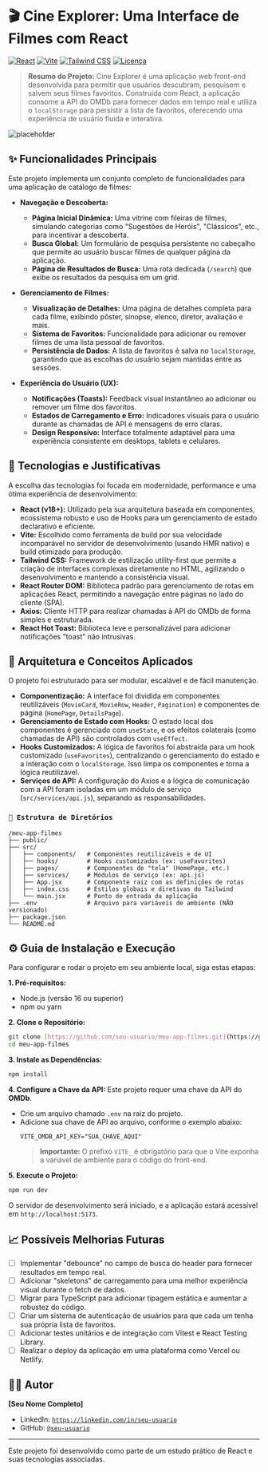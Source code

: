 # 🎬 Cine Explorer: Uma Interface de Filmes com React

[![React](https://img.shields.io/badge/React-18.2.0-61DAFB?style=for-the-badge&logo=react&logoColor=black)](https://reactjs.org/)
[![Vite](https://img.shields.io/badge/Vite-5.2.0-646CFF?style=for-the-badge&logo=vite&logoColor=white)](https://vitejs.dev/)
[![Tailwind CSS](https://img.shields.io/badge/Tailwind_CSS-3.4.3-38B2AC?style=for-the-badge&logo=tailwind-css&logoColor=white)](https://tailwindcss.com/)
[![Licença](https://img.shields.io/badge/Licença-MIT-yellow.svg?style=for-the-badge)](https://opensource.org/licenses/MIT)

> **Resumo do Projeto:**
> Cine Explorer é uma aplicação web front-end desenvolvida para permitir que usuários descubram, pesquisem e salvem seus filmes favoritos. Construída com React, a aplicação consome a API do OMDb para fornecer dados em tempo real e utiliza o `localStorage` para persistir a lista de favoritos, oferecendo uma experiência de usuário fluida e interativa.

![placeholder](https://via.placeholder.com/800x450.png?text=Screenshot+da+Página+Inicial+do+Cine+Explorer)

## ✨ Funcionalidades Principais

Este projeto implementa um conjunto completo de funcionalidades para uma aplicação de catálogo de filmes:

* **Navegação e Descoberta:**
    * **Página Inicial Dinâmica:** Uma vitrine com fileiras de filmes, simulando categorias como "Sugestões de Heróis", "Clássicos", etc., para incentivar a descoberta.
    * **Busca Global:** Um formulário de pesquisa persistente no cabeçalho que permite ao usuário buscar filmes de qualquer página da aplicação.
    * **Página de Resultados de Busca:** Uma rota dedicada (`/search`) que exibe os resultados da pesquisa em um grid.

* **Gerenciamento de Filmes:**
    * **Visualização de Detalhes:** Uma página de detalhes completa para cada filme, exibindo pôster, sinopse, elenco, diretor, avaliação e mais.
    * **Sistema de Favoritos:** Funcionalidade para adicionar ou remover filmes de uma lista pessoal de favoritos.
    * **Persistência de Dados:** A lista de favoritos é salva no `localStorage`, garantindo que as escolhas do usuário sejam mantidas entre as sessões.

* **Experiência do Usuário (UX):**
    * **Notificações (Toasts):** Feedback visual instantâneo ao adicionar ou remover um filme dos favoritos.
    * **Estados de Carregamento e Erro:** Indicadores visuais para o usuário durante as chamadas de API e mensagens de erro claras.
    * **Design Responsivo:** Interface totalmente adaptável para uma experiência consistente em desktops, tablets e celulares.

## 🚀 Tecnologias e Justificativas

A escolha das tecnologias foi focada em modernidade, performance e uma ótima experiência de desenvolvimento:

* **React (v18+):** Utilizado pela sua arquitetura baseada em componentes, ecossistema robusto e uso de Hooks para um gerenciamento de estado declarativo e eficiente.
* **Vite:** Escolhido como ferramenta de build por sua velocidade incomparável no servidor de desenvolvimento (usando HMR nativo) e build otimizado para produção.
* **Tailwind CSS:** Framework de estilização utility-first que permite a criação de interfaces complexas diretamente no HTML, agilizando o desenvolvimento e mantendo a consistência visual.
* **React Router DOM:** Biblioteca padrão para gerenciamento de rotas em aplicações React, permitindo a navegação entre páginas no lado do cliente (SPA).
* **Axios:** Cliente HTTP para realizar chamadas à API do OMDb de forma simples e estruturada.
* **React Hot Toast:** Biblioteca leve e personalizável para adicionar notificações "toast" não intrusivas.

## 🧠 Arquitetura e Conceitos Aplicados

O projeto foi estruturado para ser modular, escalável e de fácil manutenção.

* **Componentização:** A interface foi dividida em componentes reutilizáveis (`MovieCard`, `MovieRow`, `Header`, `Pagination`) e componentes de página (`HomePage`, `DetailsPage`).
* **Gerenciamento de Estado com Hooks:** O estado local dos componentes é gerenciado com `useState`, e os efeitos colaterais (como chamadas de API) são controlados com `useEffect`.
* **Hooks Customizados:** A lógica de favoritos foi abstraída para um hook customizado (`useFavorites`), centralizando o gerenciamento do estado e a interação com o `localStorage`. Isso limpa os componentes e torna a lógica reutilizável.
* **Serviços de API:** A configuração do Axios e a lógica de comunicação com a API foram isoladas em um módulo de serviço (`src/services/api.js`), separando as responsabilidades.

### `📂 Estrutura de Diretórios`
```
/meu-app-filmes
├── public/
├── src/
│   ├── components/   # Componentes reutilizáveis e de UI
│   ├── hooks/        # Hooks customizados (ex: useFavorites)
│   ├── pages/        # Componentes de "tela" (HomePage, etc.)
│   ├── services/     # Módulos de serviço (ex: api.js)
│   ├── App.jsx       # Componente raiz com as definições de rotas
│   ├── index.css     # Estilos globais e diretivas do Tailwind
│   └── main.jsx      # Ponto de entrada da aplicação
├── .env              # Arquivo para variáveis de ambiente (NÃO versionado)
├── package.json
└── README.md
```

## ⚙️ Guia de Instalação e Execução

Para configurar e rodar o projeto em seu ambiente local, siga estas etapas:

**1. Pré-requisitos:**
* Node.js (versão 16 ou superior)
* npm ou yarn

**2. Clone o Repositório:**
```bash
git clone [https://github.com/seu-usuario/meu-app-filmes.git](https://github.com/seu-usuario/meu-app-filmes.git)
cd meu-app-filmes
```

**3. Instale as Dependências:**
```bash
npm install
```

**4. Configure a Chave da API:**
Este projeto requer uma chave da API do **OMDb**.

* Crie um arquivo chamado `.env` na raiz do projeto.
* Adicione sua chave de API ao arquivo, conforme o exemplo abaixo:
    ```
    VITE_OMDB_API_KEY="SUA_CHAVE_AQUI"
    ```
    > **Importante:** O prefixo `VITE_` é obrigatório para que o Vite exponha a variável de ambiente para o código do front-end.

**5. Execute o Projeto:**
```bash
npm run dev
```
O servidor de desenvolvimento será iniciado, e a aplicação estará acessível em `http://localhost:5173`.

## 📈 Possíveis Melhorias Futuras

-   [ ] Implementar "debounce" no campo de busca do header para fornecer resultados em tempo real.
-   [ ] Adicionar "skeletons" de carregamento para uma melhor experiência visual durante o fetch de dados.
-   [ ] Migrar para TypeScript para adicionar tipagem estática e aumentar a robustez do código.
-   [ ] Criar um sistema de autenticação de usuários para que cada um tenha sua própria lista de favoritos.
-   [ ] Adicionar testes unitários e de integração com Vitest e React Testing Library.
-   [ ] Realizar o deploy da aplicação em uma plataforma como Vercel ou Netlify.

## 👨‍💻 Autor

**[Seu Nome Completo]**

* LinkedIn: [`https://linkedin.com/in/seu-usuario`](https://linkedin.com/in/seu-usuario)
* GitHub: [`@seu-usuario`](https://github.com/seu-usuario)

---
Este projeto foi desenvolvido como parte de um estudo prático de React e suas tecnologias associadas.